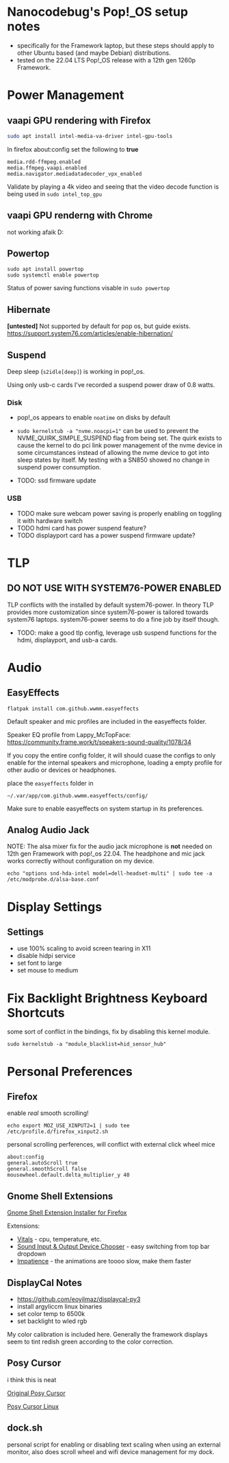 
# Nanocodebug's Pop!_OS setup notes
- specifically for the Framework laptop, but these steps should apply to other Ubuntu based (and maybe Debian) distributions.
- tested on the 22.04 LTS Pop!_OS release with a 12th gen 1260p Framework.

# Power Management

## vaapi GPU rendering with Firefox

```bash
sudo apt install intel-media-va-driver intel-gpu-tools
```

In firefox about:config set the following to **true**

```
media.rdd-ffmpeg.enabled
media.ffmpeg.vaapi.enabled
media.navigator.mediadatadecoder_vpx_enabled
```

Validate by playing a 4k video and seeing that the video decode function is being used in `sudo intel_top_gpu`

## vaapi GPU renderng with Chrome
not working afaik D:

## Powertop 
    sudo apt install powertop
    sudo systemctl enable powertop

Status of power saving functions visable in `sudo powertop`

## Hibernate
**[untested]** Not supported by default for pop os, but guide exists.
https://support.system76.com/articles/enable-hibernation/

## Suspend
Deep sleep (`s2idle[deep]`) is working in pop!_os. 

Using only usb-c cards I've recorded a suspend power draw of 0.8 watts.

### Disk
- pop!_os appears to enable `noatime` on disks by default

- `sudo kernelstub -a "nvme.noacpi=1"` can be used to prevent the NVME_QUIRK_SIMPLE_SUSPEND flag from being set. The quirk exists to cause the kernel to do pci link power management of the nvme device in some circumstances instead of allowing the nvme device to got into sleep states by itself. My testing with a SN850 showed no change in suspend power consumption. 

- TODO: ssd firmware update

### USB
- TODO make sure webcam power saving is properly enabling on toggling it with hardware switch
- TODO hdmi card has power suspend feature?
- TODO displayport card has a power suspend firmware update?

# TLP
## DO NOT USE WITH SYSTEM76-POWER ENABLED
TLP conflicts with the installed by default system76-power.
In theory TLP provides more customization since system76-power is tailored towards system76 laptops. system76-power seems to do a fine job by itself though.

- TODO: make a good tlp config, leverage usb suspend functions for the hdmi, displayport, and usb-a cards.

# Audio

## EasyEffects
```
flatpak install com.github.wwmm.easyeffects
```
Default speaker and mic profiles are included in the easyeffects folder. 

Speaker EQ profile from Lappy_McTopFace: https://community.frame.work/t/speakers-sound-quality/1078/34

If you copy the entire config folder, it will should cuase the configs to only enable for the internal speakers and microphone, loading a empty profile for other audio or devices or headphones. 

place the `easyeffects` folder in 

`~/.var/app/com.github.wwmm.easyeffects/config/`

Make sure to enable easyeffects on system startup in its preferences. 

## Analog Audio Jack
NOTE: The alsa mixer fix for the audio jack microphone is **not** needed on 12th gen Framework with pop!_os 22.04. The headphone and mic jack works correctly without configuration on my device. 

    echo "options snd-hda-intel model=dell-headset-multi" | sudo tee -a /etc/modprobe.d/alsa-base.conf

# Display Settings
## Settings
- use 100% scaling to avoid screen tearing in X11
- disable hidpi service
- set font to large
- set mouse to medium

# Fix Backlight Brightness Keyboard Shortcuts
some sort of conflict in the bindings, fix by disabling this kernel module. 

```
sudo kernelstub -a "module_blacklist=hid_sensor_hub"
```

# Personal Preferences
## Firefox

enable *real* smooth scrolling!
```
echo export MOZ_USE_XINPUT2=1 | sudo tee /etc/profile.d/firefox_xinput2.sh
```
personal scrolling perferences, will conflict with external click wheel mice 

```
about:config
general.autoScroll true
general.smoothScroll false
mousewheel.default.delta_multiplier_y 40 
```

## Gnome Shell Extensions
[Gnome Shell Extension Installer for Firefox](https://addons.mozilla.org/en-US/firefox/addon/gnome-shell-integration/)

Extensions:
- [Vitals](https://extensions.gnome.org/extension/1460/vitals/) - cpu, temperature, etc.
- [Sound Input & Output Device Chooser](https://extensions.gnome.org/extension/906/sound-output-device-chooser/) - easy switching from top bar dropdown
- [Impatience](https://extensions.gnome.org/extension/277/impatience/) - the animations are toooo slow, make them faster 

## DisplayCal Notes
- https://github.com/eoyilmaz/displaycal-py3
- install argyliccm linux binaries
- set color temp to 6500k
- set backlight to wled rgb

My color calibration is included here. Generally the framework displays seem to tint redish green according to the color correction. 

## Posy Cursor
i think this is neat

[Original Posy Cursor](http://www.michieldb.nl/other/cursors/)

[Posy Cursor Linux](https://github.com/simtrami/posy-improved-cursor-linux)

## dock.sh
personal script for enabling or disabling text scaling when using an external monitor, also does scroll wheel and wifi device management for my dock.